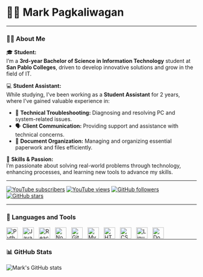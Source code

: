 # 🏄‍♂️ Mark Pagkaliwagan

---

### 👨‍🎓 About Me  

🎓 **Student:**  
I’m a **3rd-year Bachelor of Science in Information Technology** student at **San Pablo Colleges**, driven to develop innovative solutions and grow in the field of IT.  

💻 **Student Assistant:**  
While studying, I’ve been working as a **Student Assistant** for 2 years, where I’ve gained valuable experience in:  
- 🔧 **Technical Troubleshooting:** Diagnosing and resolving PC and system-related issues.  
- 🗣️ **Client Communication:** Providing support and assistance with technical concerns.  
- 📂 **Document Organization:** Managing and organizing essential paperwork and files efficiently.  

🚀 **Skills & Passion:**  
I’m passionate about solving real-world problems through technology, enhancing processes, and learning new tools to advance my skills.  

---


<p align="left">
   <a href="https://www.youtube.com/@TechTalkMark?sub_confirmation=1">
      <img alt="YouTube subscribers" title="Subscribe to my YouTube channel" src="https://custom-icon-badges.demolab.com/youtube/channel/subscribers/UCQumSxNmHh-d0EM-LSUwmpw?color=%23E05D44&label=SUBSCRIBE&logo=video&logoColor=white&style=for-the-badge&labelColor=CE4630"/></a> 
   <a href="https://www.youtube.com/@TechTalkMark">
      <img alt="YouTube views" title="YouTube views" src="https://custom-icon-badges.demolab.com/youtube/channel/views/UCQumSxNmHh-d0EM-LSUwmpw?color=%23E1AD0E&logo=eye&logoColor=white&style=for-the-badge&labelColor=C79600"/></a> 
   <a href="https://github.com/MarkPagkaliwagan?tab=followers">
      <img alt="GitHub followers" title="Follow me on GitHub" src="https://custom-icon-badges.demolab.com/github/followers/MarkPagkaliwagan?color=236ad3&labelColor=1155ba&style=for-the-badge&logo=person-add&label=Follow&logoColor=white"/></a>
   <a href="https://github.com/MarkPagkaliwagan?tab=repositories&sort=stargazers">
      <img alt="GitHub stars" title="Total stars on GitHub" src="https://custom-icon-badges.demolab.com/github/stars/MarkPagkaliwagan?color=55960c&style=for-the-badge&labelColor=488207&logo=star"/></a>
</p>

---

### 🧰 Languages and Tools

<img align="left" alt="Python" width="30px" style="padding-right:10px;" src="https://cdn.jsdelivr.net/gh/devicons/devicon/icons/python/python-plain.svg" />
<img align="left" alt="JavaScript" width="30px" style="padding-right:10px;" src="https://cdn.jsdelivr.net/gh/devicons/devicon/icons/javascript/javascript-plain.svg" />
<img align="left" alt="React" width="30px" style="padding-right:10px;" src="https://cdn.jsdelivr.net/gh/devicons/devicon/icons/react/react-original.svg" />
<img align="left" alt="Node.js" width="30px" style="padding-right:10px;" src="https://cdn.jsdelivr.net/gh/devicons/devicon/icons/nodejs/nodejs-original.svg" />
<img align="left" alt="Git" width="30px" style="padding-right:10px;" src="https://cdn.jsdelivr.net/gh/devicons/devicon/icons/git/git-original.svg" />
<img align="left" alt="MySQL" width="30px" style="padding-right:10px;" src="https://cdn.jsdelivr.net/gh/devicons/devicon/icons/mysql/mysql-original.svg" />
<img align="left" alt="HTML" width="30px" style="padding-right:10px;" src="https://cdn.jsdelivr.net/gh/devicons/devicon/icons/html5/html5-plain.svg" />
<img align="left" alt="CSS" width="30px" style="padding-right:10px;" src="https://cdn.jsdelivr.net/gh/devicons/devicon/icons/css3/css3-plain.svg" />
<img align="left" alt="Linux" width="30px" style="padding-right:10px;" src="https://cdn.jsdelivr.net/gh/devicons/devicon/icons/linux/linux-original.svg" />
<img align="left" alt="Docker" width="30px" style="padding-right:10px;" src="https://cdn.jsdelivr.net/gh/devicons/devicon/icons/docker/docker-original.svg" />
<br />

---

### 📊 GitHub Stats

![Mark's GitHub stats](https://github-readme-stats.vercel.app/api?username=MarkPagkaliwagan&show_icons=true&theme=gruvbox)
